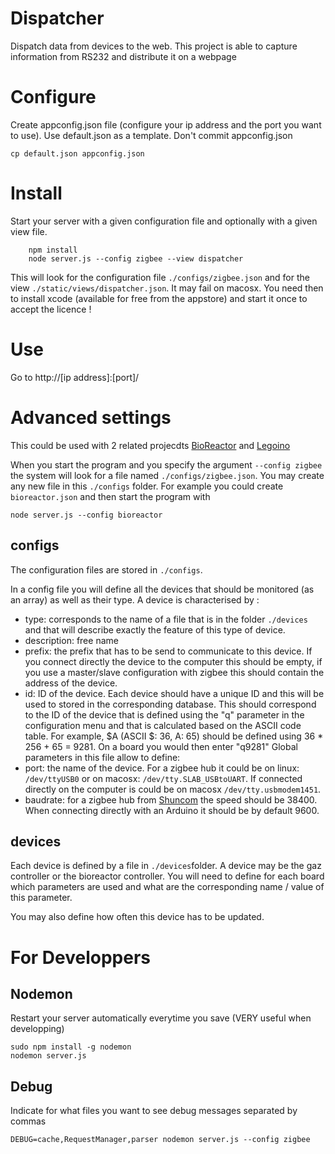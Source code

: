 Dispatcher
==========

Dispatch data from devices to the web. This project is able to capture information from RS232 and distribute it on a webpage

Configure
=========
Create appconfig.json file (configure your ip address and the port you want to use). Use default.json as a template. Don't commit appconfig.json

```
cp default.json appconfig.json
```

Install
=======
Start your server with a given configuration file and optionally with a given view file.

```
    npm install
    node server.js --config zigbee --view dispatcher
```
This will look for the configuration file ``` ./configs/zigbee.json ``` and for the view ``` ./static/views/dispatcher.json ```.
It may fail on macosx. You need then to install xcode (available for free from the appstore) and start it once to accept the licence !

Use
===
Go to http://[ip address]:[port]/

Advanced settings
=================

This could be used with 2 related projecdts [BioReactor](https://github.com/bioreactor) and [Legoino](https://github.com/lpatiny/legoino)

When you start the program and you specify the argument ``--config zigbee`` the system will look for a file named ``./configs/zigbee.json``.
You may create any new file in this ``./configs`` folder. For example you could create ``bioreactor.json`` and then start the program with 
```
node server.js --config bioreactor
```

## configs

The configuration files are stored in ``./configs``.

In a config file you will define all the devices that should be monitored (as an array) as well as their type. A device is characterised by :
* type: corresponds to the name of a file that is in the folder ``./devices`` and that will describe exactly the feature of this type of device.
* description: free name
* prefix: the prefix that has to be send to communicate to this device. If you connect directly the device to the computer this should be empty, if you use a master/slave configuration with zigbee this should contain the address of the device.
* id: ID of the device. Each device should have a unique ID and this will be used to stored in the corresponding database. This should correspond to the ID of the device that is defined using the "q" parameter in the configuration menu and that is calculated based on the ASCII code table. For example, $A (ASCII $: 36, A: 65) should be defined using 36 * 256 + 65 = 9281. On a board you would then enter "q9281"
Global parameters in this file allow to define:
* port: the name of the device. For a zigbee hub it could be on linux: ``/dev/ttyUSB0`` or on macosx: ``/dev/tty.SLAB_USBtoUART``. If connected directly on the computer is could be on macosx ``/dev/tty.usbmodem1451``.
* baudrate: for a zigbee hub from [Shuncom](http://www.shuncomwireless.com/) the speed should be 38400. When connecting directly with an Arduino it should be by default 9600.

## devices

Each device is defined by a file in ``./devices``folder. A device may be the gaz controller or the bioreactor controller. You will need to define for each board which parameters are used and what are the corresponding name / value of this parameter.

You may also define how often this device has to be updated.

For Developpers
===============

## Nodemon
Restart your server automatically everytime you save (VERY useful when developping)
```
sudo npm install -g nodemon
nodemon server.js
```

## Debug
Indicate for what files you want to see debug messages separated by commas
```
DEBUG=cache,RequestManager,parser nodemon server.js --config zigbee
```
